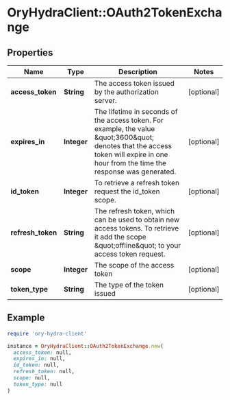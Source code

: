 # OryHydraClient::OAuth2TokenExchange

## Properties

| Name | Type | Description | Notes |
| ---- | ---- | ----------- | ----- |
| **access_token** | **String** | The access token issued by the authorization server. | [optional] |
| **expires_in** | **Integer** | The lifetime in seconds of the access token. For example, the value \&quot;3600\&quot; denotes that the access token will expire in one hour from the time the response was generated. | [optional] |
| **id_token** | **Integer** | To retrieve a refresh token request the id_token scope. | [optional] |
| **refresh_token** | **String** | The refresh token, which can be used to obtain new access tokens. To retrieve it add the scope \&quot;offline\&quot; to your access token request. | [optional] |
| **scope** | **Integer** | The scope of the access token | [optional] |
| **token_type** | **String** | The type of the token issued | [optional] |

## Example

```ruby
require 'ory-hydra-client'

instance = OryHydraClient::OAuth2TokenExchange.new(
  access_token: null,
  expires_in: null,
  id_token: null,
  refresh_token: null,
  scope: null,
  token_type: null
)
```

